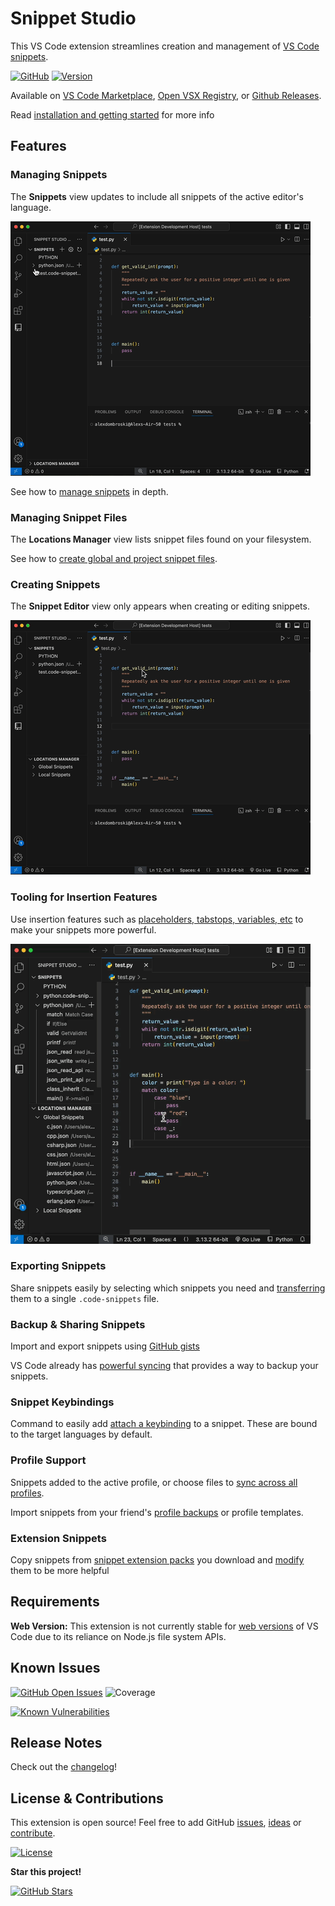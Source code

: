 # Snippet Studio

This VS Code extension streamlines creation and management of [VS Code snippets](https://code.visualstudio.com/docs/editor/userdefinedsnippets).

[![GitHub](https://img.shields.io/badge/GitHub-Repo-blue?logo=github)](https://github.com/alexanderdombroski/snippetstudio) [![Version](https://badge.fury.io/gh/alexanderdombroski%2Fsnippetstudio.svg)](https://badge.fury.io/gh/alexanderdombroski%2Fsnippetstudio)

Available on [VS Code Marketplace](https://marketplace.visualstudio.com/items/AlexDombroski.snippetstudio), [Open VSX Registry](https://open-vsx.org/extension/AlexDombroski/snippetstudio), or [Github Releases](https://github.com/alexanderdombroski/snippetstudio/releases).

Read [installation and getting started](https://alexanderdombroski.github.io/snippetstudio/docs/getting-started/installation) for more info

## Features

### Managing Snippets

The **Snippets** view updates to include all snippets of the active editor's language.

![Edit Snippet Example](https://raw.githubusercontent.com/alexanderdombroski/snippetstudio/refs/heads/main/public/examples/edit.gif)

See how to [manage snippets](https://alexanderdombroski.github.io/snippetstudio/docs/snippet-management/snippet-crud) in depth.

### Managing Snippet Files

The **Locations Manager** view lists snippet files found on your filesystem.

See how to [create global and project snippet files](https://alexanderdombroski.github.io/snippetstudio/docs/snippet-management/global-vs-local).

### Creating Snippets

The **Snippet Editor** view only appears when creating or editing snippets.

![Creating a Snippet from Selection](https://raw.githubusercontent.com/alexanderdombroski/snippetstudio/refs/heads/main/public/examples/selection.gif)

### Tooling for Insertion Features

Use insertion features such as [placeholders, tabstops, variables, etc](https://alexanderdombroski.github.io/snippetstudio/docs/snippet-management/snippet-insertion-features) to make your snippets more powerful.

![Snippet Placeholder Example](https://raw.githubusercontent.com/alexanderdombroski/snippetstudio/refs/heads/main/public/examples/placeholder.gif)

### Exporting Snippets

Share snippets easily by selecting which snippets you need and [transferring](https://alexanderdombroski.github.io/snippetstudio/docs/snippet-management/export-snippets) them to a single `.code-snippets` file.

### Backup & Sharing Snippets

Import and export snippets using [GitHub gists](https://alexanderdombroski.github.io/snippetstudio/docs/github-integration/gists)

VS Code already has [powerful syncing](https://code.visualstudio.com/docs/configure/settings-sync) that provides a way to backup your snippets.

### Snippet Keybindings

Command to easily add [attach a keybinding](https://alexanderdombroski.github.io/snippetstudio/docs/snippet-management/keybinding-snippets) to a snippet. These are bound to the target languages by default.

### Profile Support

Snippets added to the active profile, or choose files to [sync across all profiles](https://alexanderdombroski.github.io/snippetstudio/docs/snippet-management/profile-snippets).

Import snippets from your friend's [profile backups](https://alexanderdombroski.github.io/snippetstudio/docs/snippet-management/backup-and-restore-snippets) or profile templates.

### Extension Snippets

Copy snippets from [snippet extension packs](https://code.visualstudio.com/docs/editing/userdefinedsnippets#_install-snippets-from-the-marketplace) you download and [modify](https://alexanderdombroski.github.io/snippetstudio/docs/snippet-management/extension-snippets) them to be more helpful

## Requirements

**Web Version:** This extension is not currently stable for [web versions](https://code.visualstudio.com/api/extension-guides/web-extensions) of VS Code due to its reliance on Node.js file system APIs.

## Known Issues

[![GitHub Open Issues](https://img.shields.io/github/issues-raw/alexanderdombroski/snippetstudio)](https://github.com/alexanderdombroski/snippetstudio/issues) ![Coverage](https://img.shields.io/badge/coverage-83.2%25-limegreen)

[![Known Vulnerabilities](https://snyk.io/test/github/alexanderdombroski/snippetstudio/badge.svg)](https://snyk.io/test/github/alexanderdombroski/snippetstudio)

## Release Notes

Check out the [changelog](https://github.com/alexanderdombroski/snippetstudio/blob/main/CHANGELOG.md)!

## License & Contributions

This extension is open source! Feel free to add GitHub [issues](https://github.com/alexanderdombroski/snippetstudio/issues), [ideas](https://github.com/alexanderdombroski/snippetstudio/discussions) or [contribute](https://github.com/alexanderdombroski/snippetstudio/blob/main/CONTRIBUTING.md).

[![License](https://img.shields.io/github/license/alexanderdombroski/snippetstudio)](https://github.com/alexanderdombroski/snippetstudio?tab=MIT-1-ov-file#readme)

**Star this project!**

[![GitHub Stars](https://img.shields.io/github/stars/alexanderdombroski/snippetstudio?style=social)](https://github.com/alexanderdombroski/snippetstudio)
